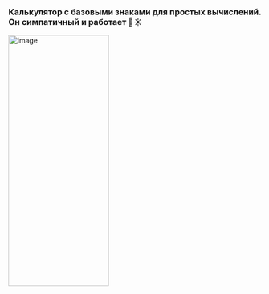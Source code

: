 ### Калькулятор с базовыми знаками для простых вычислений. Он симпатичный и работает 🍂☀️

<img width="200" height="500" alt="image" src="https://github.com/user-attachments/assets/c183f746-e2f5-41ed-b869-2670f8134143" />


